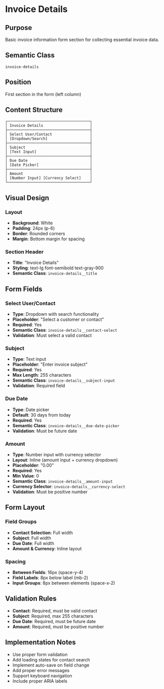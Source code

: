 # Invoice Details

## Purpose
Basic invoice information form section for collecting essential invoice data.

## Semantic Class
`invoice-details`

## Position
First section in the form (left column)

## Content Structure
```
┌─────────────────────────────────────┐
│ Invoice Details                     │
├─────────────────────────────────────┤
│ Select User/Contact                 │
│ [Dropdown/Search]                   │
├─────────────────────────────────────┤
│ Subject                             │
│ [Text Input]                        │
├─────────────────────────────────────┤
│ Due Date                            │
│ [Date Picker]                       │
├─────────────────────────────────────┤
│ Amount                              │
│ [Number Input] [Currency Select]    │
└─────────────────────────────────────┘
```

## Visual Design

### Layout
- **Background**: White
- **Padding**: 24px (p-6)
- **Border**: Rounded corners
- **Margin**: Bottom margin for spacing

### Section Header
- **Title**: "Invoice Details"
- **Styling**: text-lg font-semibold text-gray-900
- **Semantic Class**: `invoice-details__title`

## Form Fields

### Select User/Contact
- **Type**: Dropdown with search functionality
- **Placeholder**: "Select a customer or contact"
- **Required**: Yes
- **Semantic Class**: `invoice-details__contact-select`
- **Validation**: Must select a valid contact

### Subject
- **Type**: Text input
- **Placeholder**: "Enter invoice subject"
- **Required**: Yes
- **Max Length**: 255 characters
- **Semantic Class**: `invoice-details__subject-input`
- **Validation**: Required field

### Due Date
- **Type**: Date picker
- **Default**: 30 days from today
- **Required**: Yes
- **Semantic Class**: `invoice-details__due-date-picker`
- **Validation**: Must be future date

### Amount
- **Type**: Number input with currency selector
- **Layout**: Inline (amount input + currency dropdown)
- **Placeholder**: "0.00"
- **Required**: Yes
- **Min Value**: 0
- **Semantic Class**: `invoice-details__amount-input`
- **Currency Selector**: `invoice-details__currency-select`
- **Validation**: Must be positive number

## Form Layout

### Field Groups
- **Contact Selection**: Full width
- **Subject**: Full width
- **Due Date**: Full width
- **Amount & Currency**: Inline layout

### Spacing
- **Between Fields**: 16px (space-y-4)
- **Field Labels**: 8px below label (mb-2)
- **Input Groups**: 8px between elements (space-x-2)

## Validation Rules
- **Contact**: Required, must be valid contact
- **Subject**: Required, max 255 characters
- **Due Date**: Required, must be future date
- **Amount**: Required, must be positive number

## Implementation Notes
- Use proper form validation
- Add loading states for contact search
- Implement auto-save on field change
- Add proper error messages
- Support keyboard navigation
- Include proper ARIA labels 